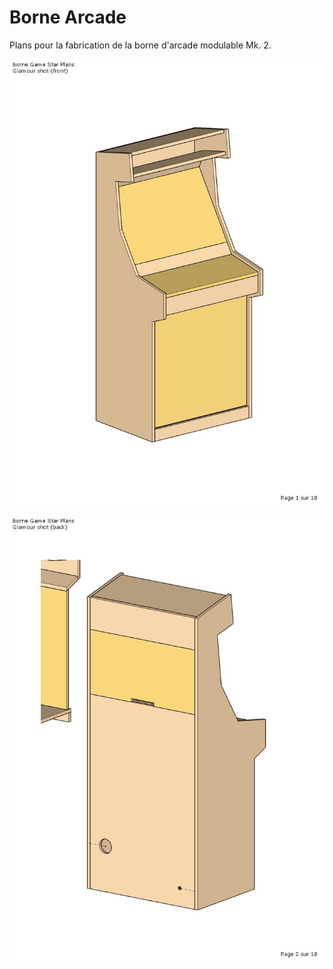 # Borne Arcade

Plans pour la fabrication de la borne d'arcade modulable Mk. 2.

![plan_01](./img/plan_01.jpg)

![plan_02](./img/plan_02.jpg)
